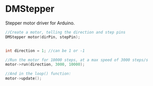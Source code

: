 # DMStepper
Stepper motor driver for Arduino.

```C++
//Create a motor, telling the direction and step pins
DMStepper motor(dirPin, stepPin);


int direction = 1; //can be 1 or -1

//Run the motor for 10000 steps, at a max speed of 3000 steps/s
motor->run(direction, 3000, 10000);

//And in the loop() function:
motor->update();

```
